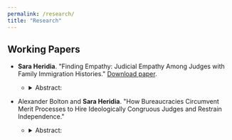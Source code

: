 ```yaml
---
permalink: /research/
title: "Research"
---
```


## Working Papers
-   **Sara Heridia**. "Finding Empathy: Judicial Empathy Among Judges with Family Immigration Histories." [Download paper](https://www.dropbox.com/scl/fi/64cunrgjiels8up0qmsdf/JMP_Summer2024.pdf?rlkey=quernulyf9o016iu0lsikb1ke&st=0u66xna0&dl=0).
    -   <details>

        <summary>Abstract:</summary>

        How do institutional contexts influence the effect of judge identities on decisions? Identities affect judge behavior when the legal question before the judge is salient to their identity. I argue that when judges lack the independence to make these connections, the influence of identities diminishes. I study immigration courts, where an immigrant identity would be naturally salient to judge decisions but for the lack of discretion. I collect an original dataset on judge backgrounds and analyzed two consequential immigration decisions: the granting of continuances and relief decisions from deportation. I find that with discretion judges with immigrant backgrounds will be more likely to grant continuances. In contrast to previous findings in judicial politics, without discretion the connection between their identity and outcomes becomes insignificant. I provide a novel institutional explanation for the relationship between judge identities and law and a novel focus on how immigrant identities can affect judicial behavior.

        </details>

-   Alexander Bolton and **Sara Heridia**. "How Bureaucracies Circumvent Merit Processes to Hire Ideologically Congruous Judges and Restrain Independence."
    -   <details>

        <summary>Abstract:</summary>

        We examine whether political factors play a role in the hiring of administrative law judges (ALJs). While agencies can select ALJs who undergo a merit-based competitive hiring process, most hire judges from the Social Security Administration (SSA). Selecting from  this group of individuals may allow agencies to bypass nonpolitical selection processes and ideologically screen ALJ candidates. To assess this possibility, we create a new dataset combining ALJ disposition data and federal personnel records and compare the behavior of judges who have transferred agencies and those who have not.  We find recipient agencies are more likely to hire judges with less generous disposition records, particularly during Republican administrations. This suggests, at the margins, agencies hire judges who conform to their policy objectives. These findings highlight how agencies strategically hire to advance their policy preferences and illuminate concerns about the independence of judges in bureaucratic contexts.

        </details>
